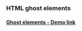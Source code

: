 ﻿### HTML ghost elements
 
 #### [Ghost elements - Demo link](https://ashwary-jharbade.github.io/html-ghost-elements/)
